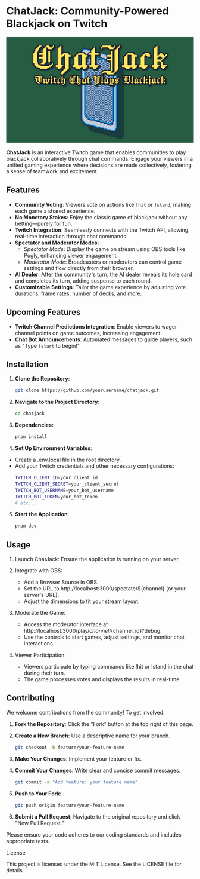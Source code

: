 # ChatJack: Community-Powered Blackjack on Twitch

![ChatJack Logo](./assets/images/opengraph-image.png)

**ChatJack** is an interactive Twitch game that enables communities to play blackjack collaboratively through chat commands. Engage your viewers in a unified gaming experience where decisions are made collectively, fostering a sense of teamwork and excitement.

## Features

- **Community Voting**: Viewers vote on actions like `!hit` or `!stand`, making each game a shared experience.
- **No Monetary Stakes**: Enjoy the classic game of blackjack without any betting—purely for fun.
- **Twitch Integration**: Seamlessly connects with the Twitch API, allowing real-time interaction through chat commands.
- **Spectator and Moderator Modes**:
  - _Spectator Mode_: Display the game on stream using OBS tools like Pogly, enhancing viewer engagement.
  - _Moderator Mode_: Broadcasters or moderators can control game settings and flow directly from their browser.
- **AI Dealer**: After the community's turn, the AI dealer reveals its hole card and completes its turn, adding suspense to each round.
- **Customizable Settings**: Tailor the game experience by adjusting vote durations, frame rates, number of decks, and more.

## Upcoming Features

- **Twitch Channel Predictions Integration**: Enable viewers to wager channel points on game outcomes, increasing engagement.
- **Chat Bot Announcements**: Automated messages to guide players, such as "Type `!start` to begin!"

## Installation

1. **Clone the Repository**:
   ```bash
   git clone https://github.com/yourusername/chatjack.git
   ```
2. **Navigate to the Project Directory**:

   ```bash
   cd chatjack
   ```

3. **Dependencies:**

   ```bash
   pnpm install
   ```

4. **Set Up Environment Variables**:

- Create a .env.local file in the root directory.
- Add your Twitch credentials and other necessary configurations:
  ```bash
  TWITCH_CLIENT_ID=your_client_id
  TWITCH_CLIENT_SECRET=your_client_secret
  TWITCH_BOT_USERNAME=your_bot_username
  TWITCH_BOT_TOKEN=your_bot_token
  # etc...
  ```

5. **Start the Application**:

   ```bash
   pnpm dev
   ```

## Usage

1. Launch ChatJack: Ensure the application is running on your server.

2. Integrate with OBS:

   - Add a Browser Source in OBS.
   - Set the URL to http://localhost:3000/spectate/${channel} (or your server's URL).
   - Adjust the dimensions to fit your stream layout.

3. Moderate the Game:

   - Access the moderator interface at http://localhost:3000/play/${channel}/${channel_id}?debug.
   - Use the controls to start games, adjust settings, and monitor chat interactions.

4. Viewer Participation:

   - Viewers participate by typing commands like !hit or !stand in the chat during their turn.
   - The game processes votes and displays the results in real-time.

## Contributing

We welcome contributions from the community! To get involved:

1. **Fork the Repository**: Click the "Fork" button at the top right of this page.

2. **Create a New Branch**: Use a descriptive name for your branch.

   ```bash
   git checkout -b feature/your-feature-name
   ```

3. **Make Your Changes**: Implement your feature or fix.

4. **Commit Your Changes**: Write clear and concise commit messages.

   ```bash
   git commit -m "Add feature: your feature name"
   ```

5. **Push to Your Fork**:

   ```bash
   git push origin feature/your-feature-name
   ```

6. **Submit a Pull Request**: Navigate to the original repository and click "New Pull Request."

Please ensure your code adheres to our coding standards and includes appropriate tests.

License

This project is licensed under the MIT License. See the LICENSE file for details.
